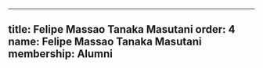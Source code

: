 ---
  title: Felipe Massao Tanaka Masutani
  order: 4
  name: Felipe Massao Tanaka Masutani
  membership: Alumni
  ---
  